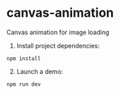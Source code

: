 # canvas-animation
Canvas animation for image loading

1) Install project dependencies:
```
npm install
```
2) Launch a demo:
```
npm run dev
```
